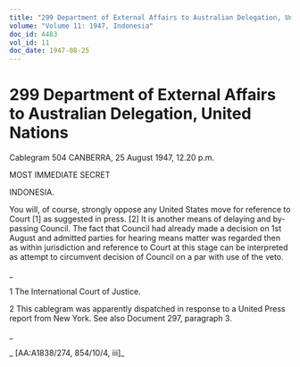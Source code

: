 ```yaml
---
title: "299 Department of External Affairs to Australian Delegation, United Nations"
volume: "Volume 11: 1947, Indonesia"
doc_id: 4483
vol_id: 11
doc_date: 1947-08-25
---
```


# 299 Department of External Affairs to Australian Delegation, United Nations

Cablegram 504 CANBERRA, 25 August 1947, 12.20 p.m.

MOST IMMEDIATE SECRET

INDONESIA.

You will, of course, strongly oppose any United States move for reference to Court [1] as suggested in press. [2] It is another means of delaying and by-passing Council. The fact that Council had already made a decision on 1st August and admitted parties for hearing means matter was regarded then as within jurisdiction and reference to Court at this stage can be interpreted as attempt to circumvent decision of Council on a par with use of the veto.

_

1 The International Court of Justice.

2 This cablegram was apparently dispatched in response to a United Press report from New York. See also Document 297, paragraph 3.

_

_ [AA:A1838/274, 854/10/4, iii]_
